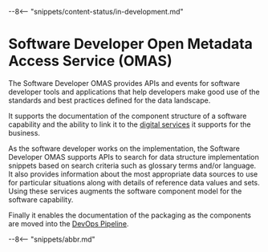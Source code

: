 <!-- SPDX-License-Identifier: CC-BY-4.0 -->
<!-- Copyright Contributors to the Egeria project. -->

--8<-- "snippets/content-status/in-development.md"

# Software Developer Open Metadata Access Service (OMAS)

The Software Developer OMAS provides APIs and events for software developer
tools and applications that help developers make good use of the
standards and best practices defined for the data landscape.

It supports the documentation of the component structure of a software capability
and the ability to link it to the [digital services](/egeria-docs/services/omas/digital-service/overview) it supports
for the business.  

As the software developer works on the implementation, 
the Software Developer OMAS supports APIs to search for data structure implementation snippets
based on search criteria such as glossary terms and/or language.
It also provides information about the most appropriate data sources
to use for particular situations along with details of reference data values and sets.
Using these services augments the software component model for the software capability.

Finally it enables the documentation of the packaging as the components are moved into the
[DevOps Pipeline](/egeria-docs/services/omas/dev-ops/overview).


--8<-- "snippets/abbr.md"
